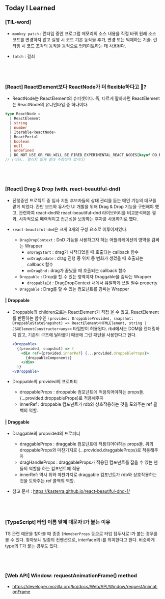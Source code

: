 ## Today I Learned

### [TIL-word]

- `monkey patch` : 런타임 중인 프로그램 메모리의 소스 내용을 직접 바꿔 원래 소스코드를 변경하지 않고 실행 시 코드 기본 동작을 추가, 변경 또는 억제하는 기술. 런타임 시 코드 조각의 동작을 동적으로 업데이트하는 데 사용된다.

* `latch` : 걸쇠

## <br />

### [React] ReactElement보다 ReactNode가 더 flexible하다고 👀?

- ReactNode는 ReactElement의 슈퍼셋이다. 즉, 다르게 말하자면 ReactElement는 ReactNode의 유니언타입 중 하나이다.

```ts
type ReactNode =
  | ReactElement
  | string
  | number
  | Iterable<ReactNode>
  | ReactPortal
  | boolean
  | null
  | undefined
  | DO_NOT_USE_OR_YOU_WILL_BE_FIRED_EXPERIMENTAL_REACT_NODES[keyof DO_NOT_USE_OR_YOU_WILL_BE_FIRED_EXPERIMENTAL_REACT_NODES];
// (아놔.. 짤리지 않게 절대 수정하지 맙시다)
```

## <br />

### [React] Drag & Drop (with. react-beautiful-dnd)

- 진행중인 프로젝트 중 입사 지원 후보자들의 상태 관리를 돕는 메인 기능의 데모를 맡게 되었다. 칸반 보드와 유사한 UI 개발을 위해 Drag & Drop 기능을 구현해야 했고, 관련하여 react-dnd와 react-beautiful-dnd 라이브러리를 비교분석해본 결과, 시각적으로 매력적이고 접근성을 보장하는 후자를 사용하기로 했다.

- `react-beautiful-dnd`은 크게 3개의 구성 요소로 이루어져있다.

  - `DragDropContext` : DnD 기능을 사용하고자 하는 어플리케이션의 영역을 감싸는 Wrapper
    - `onDragStart` : drag가 시작되었을 때 호출되는 callback 함수
    - `onDragUpdate` : drag 진행 중 위치 등 변화가 생겼을 때 호출되는 callback 함수
    - `onDragEnd` : drag가 끝났을 때 호출되는 callback 함수
  - `Droppable` : Drop을 할 수 있는 영역이자 Draggable을 감싸는 Wrapper
    - `droppableId` : DragDropContext 내에서 유일하게 쓰일 필수 property
  - `Draggable` : Drag를 할 수 있는 컴포넌트를 감싸는 Wrapper

#### | Droppable

- Droppable의 children으로는 ReactElement가 직접 올 수 없고, ReactElement를 반환하는 함수인
  `(provided: DroppableProvided, snapshot: DroppableStateSnapshot) => ReactElement<HTMLElement, string | JSXElementConstructor<any>>` 타입만이 허용된다. rbd에서는 DOM을 렌더링하지 않고, 기존의 구조에 달라붙기 때문에 그런 패턴을 사용한다고 한다.

  ```jsx
  <Droppable>
    {(provided, snapshot) => (
      <div ref={provided.innerRef} {...provided.droppableProps}>
        {droppableComponents}
      </div>
    )}
  </Droppable>
  ```

* Droppable의 provided의 프로퍼티

  - droppableProps : droppable 컴포넌트에 적용되어야하는 props들. {...provided.droppableProps}로 적용해주자
  - innerRef : droppable 컴포넌트가 rdb와 상호작용하는 것을 도와주는 ref 콜백의 역할.

#### | Draggable

- Draggable의 propvided의 프로퍼티

  - draggableProps : draggable 컴포넌트에 적용되어야하는 props들. 위의 droppableProps와 마찬가지로 {...provided.draggableProps}로 적용해주자
  - dragHandleProps : draggableProps가 적용된 컴포넌트를 잡을 수 있는 핸들의 역할을 하는 컴포넌트에 적용
  - innerRef: 역시 위와 마찬가지로 draggable 컴포넌트가 rdb와 상호작용하는 것을 도와주는 ref 콜백의 역할.

* 참고 문서 : https://kasterra.github.io/react-beautiful-dnd-1/

## <br />

### [TypeScript] 타입 이름 앞에 대문자 I가 붙는 이유

TS 관련 예문을 찾아볼 때 종종 `IMemeberProps` 등으로 타입 접두사로 I가 붙는 경우를 볼 수 있다. 찾아보니 일종의 컨벤션으로, interface의 i를 의미한다고 한다. 비슷하게 type의 T가 붙는 경우도 있다.

## <br />

### [Web API] Window: requestAnimationFrame() method

- https://developer.mozilla.org/ko/docs/Web/API/Window/requestAnimationFrame
